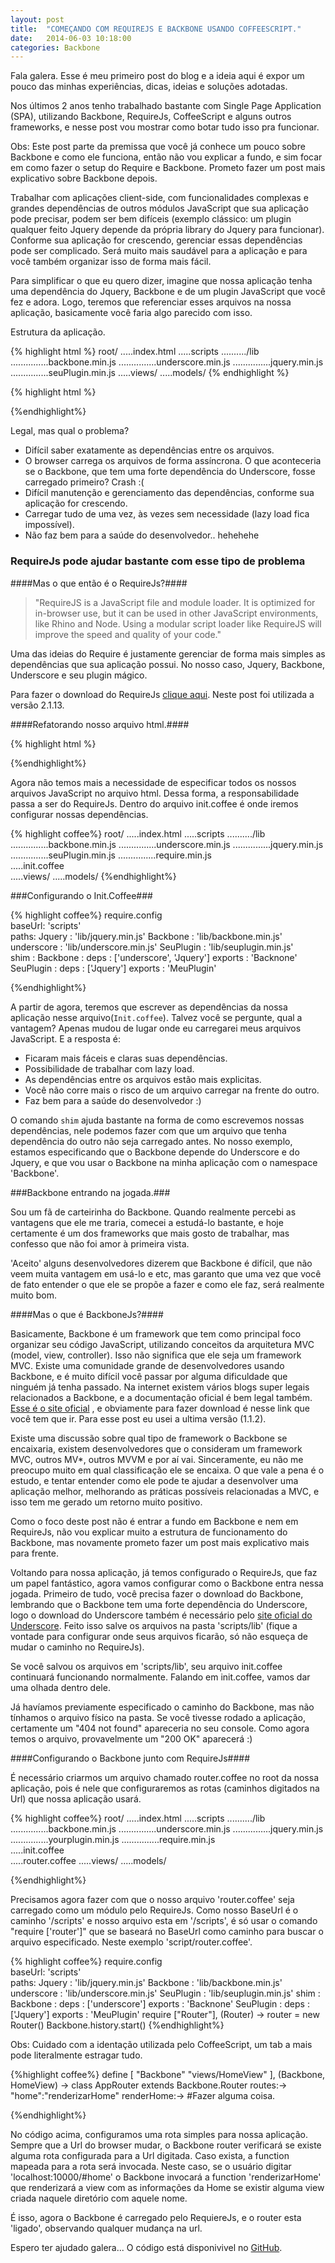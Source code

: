 ```yaml
---
layout: post
title:  "COMEÇANDO COM REQUIREJS E BACKBONE USANDO COFFEESCRIPT."
date:   2014-06-03 10:18:00
categories: Backbone
---
```


Fala galera. Esse é meu primeiro post do blog e a ideia aqui é expor um pouco das minhas experiências, dicas, ideias e soluções adotadas.

Nos últimos 2 anos tenho trabalhado bastante com Single Page Application (SPA), utilizando Backbone, RequireJs, CoffeeScript e alguns outros frameworks, e nesse post vou mostrar como botar tudo isso pra funcionar.

Obs: Este post parte da premissa que você já conhece um pouco sobre Backbone e como ele funciona, então não vou explicar a fundo, e sim focar em como fazer o setup do Require e Backbone. Prometo fazer um post mais explicativo sobre Backbone depois.


Trabalhar com aplicações client-side, com funcionalidades complexas e grandes dependências de outros módulos JavaScript que sua aplicação pode precisar, podem ser bem difíceis (exemplo clássico: um plugin qualquer feito Jquery depende da própria library do Jquery para funcionar). Conforme sua aplicação for crescendo, gerenciar essas dependências pode ser complicado. Será muito mais saudável para a aplicação e para você também organizar isso de forma mais fácil.


Para simplificar o que eu quero dizer, imagine que nossa aplicação tenha uma dependência do Jquery, Backbone e de um plugin JavaScript que você fez e adora. Logo, teremos que referenciar esses arquivos na nossa aplicação, basicamente você faria algo parecido com isso.


Estrutura da aplicação.

{% highlight html %}
root/
.....index.html
.....scripts
........../lib
...............backbone.min.js
...............underscore.min.js
...............jquery.min.js
...............seuPlugin.min.js
.....views/
.....models/
{% endhighlight %}



{% highlight html %}
<script src="scripts/lib/undesrscore.min.js"></script>
<script src="scripts/lib/backbone.min.js"></script>
<script src="scripts/lib/jquery.min.js"></script>
<script src="scripts/lib/seuPlugin.min.js"></script>
{%endhighlight%}


Legal, mas qual o problema?

- Difícil saber exatamente as dependências entre os arquivos.
- O browser carrega os arquivos de forma assíncrona. O que aconteceria se o Backbone, que tem uma forte dependência do Underscore, fosse carregado primeiro? Crash :( 
- Difícil manutenção e gerenciamento das dependências, conforme sua aplicação for crescendo.
- Carregar tudo de uma vez, às vezes sem necessidade (lazy load fica impossível).
- Não faz bem para a saúde do desenvolvedor.. hehehehe



### RequireJs pode ajudar bastante com esse tipo de problema ###

####Mas o que então é o RequireJs?####

>"RequireJS is a JavaScript file and module loader. It is optimized for in-browser use, but it can be used in other JavaScript environments, like Rhino and Node. Using a modular script loader like RequireJS will improve the speed and quality of your code."



Uma das ideias do Require é justamente gerenciar de forma mais simples as dependências que sua aplicação possui. No nosso caso, Jquery, Backbone, Underscore e seu plugin mágico.

Para fazer o download do RequireJs [clique aqui][requireUrl]. Neste post foi utilizada a versão 2.1.13.


####Refatorando nosso arquivo html.####


{% highlight html %}
<script data-main="init.js" src="scripts/lib/require.min.js"></script>
{%endhighlight%}


Agora não temos mais a necessidade de especificar todos os nossos arquivos JavaScript no arquivo html. Dessa forma, a responsabilidade passa a ser do RequireJs. Dentro do arquivo init.coffee é onde iremos configurar nossas dependências.

{% highlight coffee%}
root/
.....index.html
.....scripts
........../lib
...............backbone.min.js
...............underscore.min.js
...............jquery.min.js
...............seuPlugin.min.js
...............require.min.js     
.....init.coffee     
.....views/
.....models/
{%endhighlight%}




###Configurando o Init.Coffee###

{% highlight coffee%}
require.config    
    baseUrl: 'scripts'     
    paths:
        Jquery : 'lib/jquery.min.js'
        Backbone : 'lib/backbone.min.js'
        underscore : 'lib/underscore.min.js'
        SeuPlugin : 'lib/seuplugin.min.js'    
 	shim : 
        Backbone : 
            deps : ['underscore', 'Jquery']
            exports : 'Backnone'
        SeuPlugin : 
            deps : ['Jquery']
            exports : 'MeuPlugin'

{%endhighlight%}



A partir de agora, teremos que escrever as dependências da nossa aplicação nesse arquivo(`Init.coffee`). Talvez você se pergunte, qual a vantagem? Apenas mudou de lugar onde eu carregarei meus arquivos JavaScript. E a resposta é:


- Ficaram mais fáceis e claras suas dependências.
- Possibilidade de trabalhar com lazy load.
- As dependências entre os arquivos estão mais explicitas.
- Você não corre mais o risco de um arquivo carregar na frente do outro.
- Faz bem para a saúde do desenvolvedor :) 


O comando `shim` ajuda bastante na forma de como escrevemos nossas dependências,
nele podemos fazer com que um arquivo que tenha dependência do outro não seja carregado antes. No nosso exemplo, estamos especificando que o Backbone depende do Underscore e do Jquery, e que vou usar o Backbone na minha aplicação com o namespace 'Backbone'.       


###Backbone entrando na jogada.###



Sou um fã de carteirinha do Backbone. Quando realmente percebi as vantagens que ele me traria, comecei a estudá-lo bastante, e hoje certamente é um dos frameworks que mais gosto de trabalhar, mas confesso que não foi amor à primeira vista.

'Aceito' alguns desenvolvedores dizerem que Backbone é difícil, que não veem muita vantagem em usá-lo e etc, mas garanto que uma vez que você de fato entender o que ele se propõe a fazer e como ele faz, será realmente muito bom.


####Mas o que é BackboneJs?####



Basicamente, Backbone é um framework que tem como principal foco organizar seu código JavaScript, utilizando conceitos da arquitetura MVC (model, view, controller). Isso não significa que ele seja um framework MVC. Existe uma comunidade grande de desenvolvedores usando Backbone, e é muito difícil você passar por alguma dificuldade que ninguém já tenha passado. Na internet existem vários blogs super legais relacionados a Backbone, e a documentação oficial é bem legal também. [Esse é o site oficial][backboneUrl] , e obviamente para fazer download é nesse link que você tem que ir. Para esse post eu usei a ultima versão (1.1.2).

Existe uma discussão sobre qual tipo de framework o Backbone se encaixaria, existem desenvolvedores que o consideram um framework MVC, outros MV*, outros MVVM e por aí vai. Sinceramente, eu não me preocupo muito em qual classificação ele se encaixa. O que vale a pena é o estudo, e tentar entender como ele pode te ajudar a desenvolver uma aplicação melhor, melhorando as práticas possíveis relacionadas a MVC, e isso tem me gerado um retorno muito positivo.

Como o foco deste post não é entrar a fundo em Backbone e nem em RequireJs, não vou explicar muito a estrutura de funcionamento do Backbone, mas novamente prometo fazer um post mais explicativo mais para frente.





 Voltando para nossa aplicação, já temos configurado o RequireJs, que faz um papel fantástico, agora vamos configurar como o Backbone entra nessa jogada. Primeiro de tudo, você precisa fazer o download do Backbone, lembrando que o Backbone tem uma forte dependência do Underscore, logo o download do Underscore também é necessário pelo [site oficial do Underscore][underscoreUrl]. Feito isso salve os arquivos na pasta 'scripts/lib' (fique a vontade para configurar onde seus arquivos ficarão, só não esqueça de mudar o caminho no RequireJs).

Se você salvou os arquivos em 'scripts/lib', seu arquivo init.coffee continuará funcionando normalmente. Falando em init.coffee, vamos dar uma olhada dentro dele.

 
Já havíamos previamente especificado o caminho do Backbone, mas não tínhamos o arquivo físico na pasta. Se você tivesse rodado a aplicação, certamente um "404 not found" apareceria no seu console. Como agora temos o arquivo, provavelmente um "200 OK" aparecerá :)



####Configurando o Backbone junto com RequireJs####



É necessário criarmos um arquivo chamado router.coffee no root da nossa aplicação, pois é nele que configuraremos as rotas (caminhos digitados na Url) que nossa aplicação usará.

{% highlight coffee%}
root/
.....index.html
.....scripts
........../lib
...............backbone.min.js
...............underscore.min.js
...............jquery.min.js
...............yourplugin.min.js
...............require.min.js     
.....init.coffee     
.....router.coffee
.....views/
.....models/


{%endhighlight%}


Precisamos agora fazer com que o nosso arquivo 'router.coffee' seja carregado como um módulo pelo RequireJs. Como nosso BaseUrl é o caminho '/scripts' e nosso arquivo esta em '/scripts', é só usar o comando "require ['router']" que se baseará no BaseUrl como caminho para buscar o arquivo especificado. Neste exemplo 'script/router.coffee'.

{% highlight coffee%}
require.config    
    baseUrl: 'scripts'    
    paths:
        Jquery : 'lib/jquery.min.js'
        Backbone : 'lib/backbone.min.js'
        underscore : 'lib/underscore.min.js'
        SeuPlugin : 'lib/seuplugin.min.js'
     shim : 
        Backbone : 
            deps : ['underscore']
            exports : 'Backnone'
        SeuPlugin : 
            deps : ['Jquery']
            exports : 'MeuPlugin'
    require ["Router"], (Router) ->
        router = new Router()
        Backbone.history.start()
{%endhighlight%}


Obs: Cuidado com a identação utilizada pelo CoffeeScript, um tab a mais pode literalmente estragar tudo.








{%highlight coffee%}
define [
    "Backbone"
    "views/HomeView"
], (Backbone, HomeView) ->
	class AppRouter extends Backbone.Router
		routes:->
            "home":"renderizarHome" 
        renderHome:->
            #Fazer alguma coisa.

{%endhighlight%}



No código acima, configuramos uma rota simples para nossa aplicação. Sempre que a Url do browser mudar, o Backbone router verificará se existe alguma rota configurada para a Url digitada. Caso exista, a function mapeada para a rota será invocada.
Neste caso, se o usuário digitar 'localhost:10000/#home' o Backbone invocará a function 'renderizarHome' que renderizará a view com as informações da Home se existir alguma view criada naquele diretório com aquele nome.

É isso, agora o Backbone é carregado pelo RequiereJs, e o router esta 'ligado', observando qualquer mudança na url.

Espero ter ajudado galera... O código está disponivivel no [GitHub][githubUrl].



[githubUrl]: http://github.com/renancarvalho
[SobreMim]:    http://localhost:4000/about.html
[requireUrl]: http://requirejs.org/docs/download.html
[backboneUrl]: http://www.backbonejs.org
[underscoreUrl]: http://underscorejs.org
